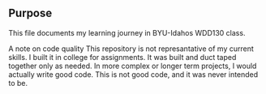 ## Purpose

This file documents my learning journey in BYU-Idahos WDD130 class.

A note on code quality
This repository is not represantative of my current skills. I built it in college for assignments. It was built and duct taped together only as needed. In more complex or longer term projects, I would actually write good code. This is not good code, and it was never intended to be.
